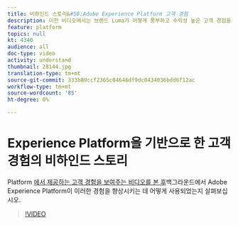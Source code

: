 ```yaml
---
title: 비하인드 스토리&#58;Adobe Experience Platform 고객 경험
description: 이전 비디오에서는 브랜드 Luma가 어떻게 풍부하고 수익성 높은 고객 경험을 제작했는지 살펴보았습니다. 이 비디오에서는 Adobe Experience Platform이 어떻게 이 여행을 성취하는지 살펴봅니다.
feature: platform
topics: null
kt: 4340
audience: all
doc-type: video
activity: understand
thumbnail: 28144.jpg
translation-type: tm+mt
source-git-commit: 333b89ccf2365c04646df9dc0434036bdd6f12ac
workflow-type: tm+mt
source-wordcount: '85'
ht-degree: 0%

---
```



# Experience Platform을 기반으로 한 고객 경험의 비하인드 스토리

Platform [에서 제공하는 고객 경험을 보여주는 비디오를 본 후](customer-experience.md)백그라운드에서 Adobe Experience Platform이 이러한 경험을 향상시키는 데 어떻게 사용되었는지 살펴보십시오.

>[!VIDEO](https://video.tv.adobe.com/v/28144?quality=12&learn=on)